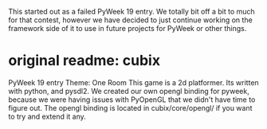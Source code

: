 
This started out as a failed PyWeek 19 entry. We totally bit off a bit to much for that contest, however we have decided to just continue working on the framework side of it to use in future projects for PyWeek or other things.

original readme:
cubix
=====
PyWeek 19 entry Theme: One Room
This game is a 2d platformer. Its written with python, and pysdl2.
We created our own opengl binding for pyweek, because we were having issues with PyOpenGL that we didn't have time to figure out.
The opengl binding is located in cubix/core/opengl/ if you want to try and extend it any.
